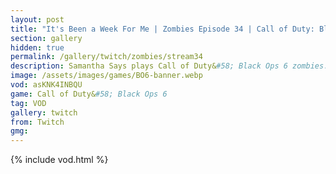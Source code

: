 ```yaml
---
layout: post
title: "It's Been a Week For Me | Zombies Episode 34 | Call of Duty: Black Ops 6"
section: gallery
hidden: true
permalink: /gallery/twitch/zombies/stream34
description: Samantha Says plays Call of Duty&#58; Black Ops 6 zombies. Episode 34.
image: /assets/images/games/BO6-banner.webp
vod: asKNK4INBQU
game: Call of Duty&#58; Black Ops 6
tag: VOD
gallery: twitch
from: Twitch
gmg:
---
```

{% include vod.html %}